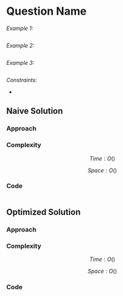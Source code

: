 # Question Name

*Example 1:*

```

```

*Example 2:*

```

```

*Example 3:*

```

```

*Constraints:*

*

## Naive Solution

### Approach

<!-- Describe your approach to solving the problem. -->

### Complexity

$$Time: O()$$

$$Space: O()$$

### Code

```py

```

## Optimized Solution

### Approach

<!-- Describe your approach to solving the problem. -->

### Complexity

$$Time: O()$$

$$Space: O()$$

### Code

```py

```